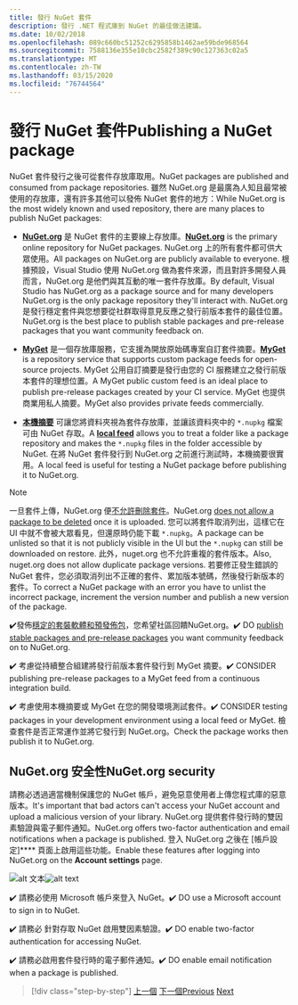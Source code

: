 ```yaml
---
title: 發行 NuGet 套件
description: 發行 .NET 程式庫到 NuGet 的最佳做法建議。
ms.date: 10/02/2018
ms.openlocfilehash: 089c660bc51252c6295858b1462ae59bde968564
ms.sourcegitcommit: 7588136e355e10cbc2582f389c90c127363c02a5
ms.translationtype: MT
ms.contentlocale: zh-TW
ms.lasthandoff: 03/15/2020
ms.locfileid: "76744564"
---
```

# <a name="publishing-a-nuget-package"></a><span data-ttu-id="4b938-103">發行 NuGet 套件</span><span class="sxs-lookup"><span data-stu-id="4b938-103">Publishing a NuGet package</span></span>

<span data-ttu-id="4b938-104">NuGet 套件發行之後可從套件存放庫取用。</span><span class="sxs-lookup"><span data-stu-id="4b938-104">NuGet packages are published and consumed from package repositories.</span></span> <span data-ttu-id="4b938-105">雖然 NuGet.org 是最廣為人知且最常被使用的存放庫，還有許多其他可以發佈 NuGet 套件的地方：</span><span class="sxs-lookup"><span data-stu-id="4b938-105">While NuGet.org is the most widely known and used repository, there are many places to publish NuGet packages:</span></span>

* <span data-ttu-id="4b938-106">**[NuGet.org](https://www.nuget.org/)** 是 NuGet 套件的主要線上存放庫。</span><span class="sxs-lookup"><span data-stu-id="4b938-106">**[NuGet.org](https://www.nuget.org/)** is the primary online repository for NuGet packages.</span></span> <span data-ttu-id="4b938-107">NuGet.org 上的所有套件都可供大眾使用。</span><span class="sxs-lookup"><span data-stu-id="4b938-107">All packages on NuGet.org are publicly available to everyone.</span></span> <span data-ttu-id="4b938-108">根據預設，Visual Studio 使用 NuGet.org 做為套件來源，而且對許多開發人員而言，NuGet.org 是他們與其互動的唯一套件存放庫。</span><span class="sxs-lookup"><span data-stu-id="4b938-108">By default, Visual Studio has NuGet.org as a package source and for many developers NuGet.org is the only package repository they'll interact with.</span></span> <span data-ttu-id="4b938-109">NuGet.org 是發行穩定套件與您想要從社群取得意見反應之發行前版本套件的最佳位置。</span><span class="sxs-lookup"><span data-stu-id="4b938-109">NuGet.org is the best place to publish stable packages and pre-release packages that you want community feedback on.</span></span>

* <span data-ttu-id="4b938-110">**[MyGet](https://myget.org/)** 是一個存放庫服務，它支援為開放原始碼專案自訂套件摘要。</span><span class="sxs-lookup"><span data-stu-id="4b938-110">**[MyGet](https://myget.org/)** is a repository service that supports custom package feeds for open-source projects.</span></span> <span data-ttu-id="4b938-111">MyGet 公用自訂摘要是發行由您的 CI 服務建立之發行前版本套件的理想位置。</span><span class="sxs-lookup"><span data-stu-id="4b938-111">A MyGet public custom feed is an ideal place to publish pre-release packages created by your CI service.</span></span> <span data-ttu-id="4b938-112">MyGet 也提供商業用私人摘要。</span><span class="sxs-lookup"><span data-stu-id="4b938-112">MyGet also provides private feeds commercially.</span></span>

* <span data-ttu-id="4b938-113">**[本機摘要](/nuget/hosting-packages/local-feeds)** 可讓您將資料夾視為套件存放庫，並讓該資料夾中的 `*.nupkg` 檔案可由 NuGet 存取。</span><span class="sxs-lookup"><span data-stu-id="4b938-113">A **[local feed](/nuget/hosting-packages/local-feeds)** allows you to treat a folder like a package repository and makes the `*.nupkg` files in the folder accessible by NuGet.</span></span> <span data-ttu-id="4b938-114">在將 NuGet 套件發行到 NuGet.org 之前進行測試時，本機摘要很實用。</span><span class="sxs-lookup"><span data-stu-id="4b938-114">A local feed is useful for testing a NuGet package before publishing it to NuGet.org.</span></span>

> [!NOTE]
> <span data-ttu-id="4b938-115">一旦套件上傳，NuGet.org 便[不允許刪除套件](/nuget/policies/deleting-packages)。</span><span class="sxs-lookup"><span data-stu-id="4b938-115">NuGet.org [does not allow a package to be deleted](/nuget/policies/deleting-packages) once it is uploaded.</span></span> <span data-ttu-id="4b938-116">您可以將套件取消列出，這樣它在 UI 中就不會被大眾看見，但還原時仍能下載 `*.nupkg`。</span><span class="sxs-lookup"><span data-stu-id="4b938-116">A package can be unlisted so that it is not publicly visible in the UI but the `*.nupkg` can still be downloaded on restore.</span></span> <span data-ttu-id="4b938-117">此外，nuget.org 也不允許重複的套件版本。</span><span class="sxs-lookup"><span data-stu-id="4b938-117">Also, nuget.org does not allow duplicate package versions.</span></span> <span data-ttu-id="4b938-118">若要修正發生錯誤的 NuGet 套件，您必須取消列出不正確的套件、累加版本號碼，然後發行新版本的套件。</span><span class="sxs-lookup"><span data-stu-id="4b938-118">To correct a NuGet package with an error you have to unlist the incorrect package, increment the version number and publish a new version of the package.</span></span>

<span data-ttu-id="4b938-119">✔️發佈[穩定的套裝軟體和預發佈包](/nuget/create-packages/publish-a-package)，您希望社區回饋NuGet.org。</span><span class="sxs-lookup"><span data-stu-id="4b938-119">✔️ DO [publish stable packages and pre-release packages](/nuget/create-packages/publish-a-package) you want community feedback on to NuGet.org.</span></span>

<span data-ttu-id="4b938-120">✔️ 考慮從持續整合組建將發行前版本套件發行到 MyGet 摘要。</span><span class="sxs-lookup"><span data-stu-id="4b938-120">✔️ CONSIDER publishing pre-release packages to a MyGet feed from a continuous integration build.</span></span>

<span data-ttu-id="4b938-121">✔️ 考慮使用本機摘要或 MyGet 在您的開發環境測試套件。</span><span class="sxs-lookup"><span data-stu-id="4b938-121">✔️ CONSIDER testing packages in your development environment using a local feed or MyGet.</span></span> <span data-ttu-id="4b938-122">檢查套件是否正常運作並將它發行到 NuGet.org。</span><span class="sxs-lookup"><span data-stu-id="4b938-122">Check the package works then publish it to NuGet.org.</span></span>

## <a name="nugetorg-security"></a><span data-ttu-id="4b938-123">NuGet.org 安全性</span><span class="sxs-lookup"><span data-stu-id="4b938-123">NuGet.org security</span></span>

<span data-ttu-id="4b938-124">請務必透過適當機制保護您的 NuGet 帳戶，避免惡意使用者上傳您程式庫的惡意版本。</span><span class="sxs-lookup"><span data-stu-id="4b938-124">It's important that bad actors can't access your NuGet account and upload a malicious version of your library.</span></span> <span data-ttu-id="4b938-125">NuGet.org 提供套件發行時的雙因素驗證與電子郵件通知。</span><span class="sxs-lookup"><span data-stu-id="4b938-125">NuGet.org offers two-factor authentication and email notifications when a package is published.</span></span> <span data-ttu-id="4b938-126">登入 NuGet.org 之後在 [帳戶設定]\*\*\*\* 頁面上啟用這些功能。</span><span class="sxs-lookup"><span data-stu-id="4b938-126">Enable these features after logging into NuGet.org on the **Account settings** page.</span></span>

<span data-ttu-id="4b938-127">![alt 文本](./media/publish-nuget-package/nuget-2fa.png "NuGet 帳戶安全")</span><span class="sxs-lookup"><span data-stu-id="4b938-127">![alt text](./media/publish-nuget-package/nuget-2fa.png "NuGet Account Security")</span></span>

<span data-ttu-id="4b938-128">✔️ 請務必使用 Microsoft 帳戶來登入 NuGet。</span><span class="sxs-lookup"><span data-stu-id="4b938-128">✔️ DO use a Microsoft account to sign in to NuGet.</span></span>

<span data-ttu-id="4b938-129">✔️ 請務必 針對存取 NuGet 啟用雙因素驗證。</span><span class="sxs-lookup"><span data-stu-id="4b938-129">✔️ DO enable two-factor authentication for accessing NuGet.</span></span>

<span data-ttu-id="4b938-130">✔️ 請務必啟用套件發行時的電子郵件通知。</span><span class="sxs-lookup"><span data-stu-id="4b938-130">✔️ DO enable email notification when a package is published.</span></span>

>[!div class="step-by-step"]
><span data-ttu-id="4b938-131">[上一個](sourcelink.md)
>[下一個](versioning.md)</span><span class="sxs-lookup"><span data-stu-id="4b938-131">[Previous](sourcelink.md)
[Next](versioning.md)</span></span>
